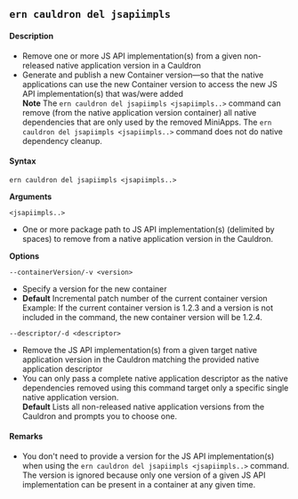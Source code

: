 ## `ern cauldron del jsapiimpls`

#### Description

* Remove one or more JS API implementation(s) from a given non-released native application version in a Cauldron  
* Generate and publish a new Container version—so that the native applications can use the new Container version to access the new JS API implementation(s) that was/were added  
**Note** The `ern cauldron del jsapiimpls <jsapiimpls..>` command can remove (from the native application version container) all native dependencies that are only used by the removed MiniApps. The `ern cauldron del jsapiimpls <jsapiimpls..>` command does not do native dependency cleanup.

#### Syntax

`ern cauldron del jsapiimpls <jsapiimpls..>`  

**Arguments**

`<jsapiimpls..>`

* One or more package path to JS API implementation(s) (delimited by spaces) to remove from a native application version in the Cauldron.

**Options**  

`--containerVersion/-v <version>`

* Specify a version for the new container  
* **Default**  Incremental patch number of the current container version  
Example: If the current container version is 1.2.3 and a version is not included in the command, the new container version will be 1.2.4.  

`--descriptor/-d <descriptor>`

* Remove the JS API implementation(s) from a given target native application version in the Cauldron matching the provided native application descriptor  
* You can only pass a complete native application descriptor as the native dependencies removed using this command target only a specific single native application version.  
**Default**  Lists all non-released native application versions from the Cauldron and prompts you to choose one.  

#### Remarks

* You don't need to provide a version for the JS API implementation(s) when using the `ern cauldron del jsapiimpls <jsapiimpls..>` command. The version is ignored because only one version of a given JS API implementation can be present in a container at any given time.  
